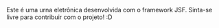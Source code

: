 Este é uma urna eletrônica desenvolvida com o framework JSF. Sinta-se livre para contribuir com o projeto! :D
